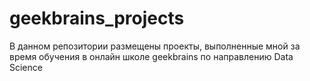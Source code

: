 # geekbrains_projects
В данном репозитории размещены проекты, выполненные мной за время обучения в онлайн школе geekbrains по направлению Data Science

